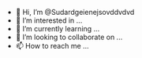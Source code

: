 - 👋 Hi, I’m @Sudardgeienejsovddvdvd
- 👀 I’m interested in ...
- 🌱 I’m currently learning ...
- 💞️ I’m looking to collaborate on ...
- 📫 How to reach me ...

<!---
Sudardgeienejsovddvdvd/Sudardgeienejsovddvdvd is a ✨ special ✨ repository because its `README.md` (this file) appears on your GitHub profile.
You can click the Preview link to take a look at your changes.
--->
